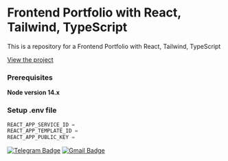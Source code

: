 # Frontend Portfolio with React, Tailwind, TypeScript

This is a repository for a Frontend Portfolio with React, Tailwind, TypeScript

[View the project](https://andreitka4iov.github.io/portfolio_v2/)

### Prerequisites

**Node version 14.x**

### Setup .env file


```js
REACT_APP_SERVICE_ID =
REACT_APP_TEMPLATE_ID =
REACT_APP_PUBLIC_KEY =
```

[![Telegram Badge](https://img.shields.io/badge/-Telegram-blue?style=flat&logo=Telegram&logoColor=white)](https://t.me/Tcka4) [![Gmail Badge](https://img.shields.io/badge/-Gmail-red?style=flat&logo=Gmail&logoColor=white)](mailto:andrei.tkachiov@gmail.com)